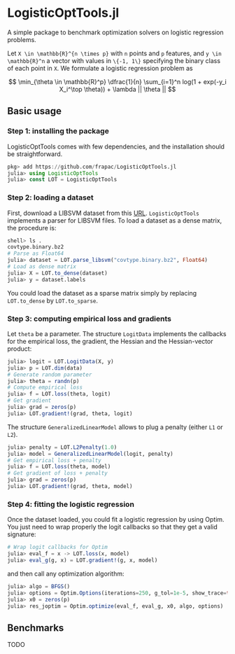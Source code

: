 # LogisticOptTools.jl

A simple package to benchmark optimization solvers on
logistic regression problems.

Let `X \in \mathbb{R}^{n \times p}` with `n` points and `p` features,
and `y \in \mathbb{R}^n` a vector with values in `\{-1, 1\}` specifying the
binary class of each point in `X`.
We formulate a logistic regression problem as

```math

\min_{\theta \in \mathbb{R}^p} \dfrac{1}{n} \sum_{i=1}^n log(1 + exp(-y_i X_i^\top \theta))  + \lambda || \theta ||

```



## Basic usage

### Step 1: installing the package
LogisticOptTools comes with few dependencies, and the installation
should be straightforward.

```julia
pkg> add https://github.com/frapac/LogisticOptTools.jl
julia> using LogisticOptTools
julia> const LOT = LogisticOptTools

```

### Step 2: loading a dataset
First, download a LIBSVM dataset from this [URL](https://www.csie.ntu.edu.tw/~cjlin/libsvmtools/datasets/binary.html).
`LogisticOptTools` implements a parser for LIBSVM files. To load a dataset
as a dense matrix, the procedure is:

```julia
shell> ls .
covtype.binary.bz2
# Parse as Float64
julia> dataset = LOT.parse_libsvm("covtype.binary.bz2", Float64)
# Load as dense matrix
julia> X = LOT.to_dense(dataset)
julia> y = dataset.labels

```

You could load the dataset as a sparse matrix simply by replacing
`LOT.to_dense` by `LOT.to_sparse`.

### Step 3: computing empirical loss and gradients
Let `theta` be a parameter.
The structure `LogitData` implements the callbacks for the empirical
loss, the gradient, the Hessian and the Hessian-vector product:

```julia
julia> logit = LOT.LogitData(X, y)
julia> p = LOT.dim(data)
# Generate random parameter
julia> theta = randn(p)
# Compute empirical loss
julia> f = LOT.loss(theta, logit)
# Get gradient
julia> grad = zeros(p)
julia> LOT.gradient!(grad, theta, logit)

```

The structure `GeneralizedLinearModel` allows to plug a penalty (either
`L1` or `L2`).

```julia
julia> penalty = LOT.L2Penalty(1.0)
julia> model = GeneralizedLinearModel(logit, penalty)
# Get empirical loss + penalty
julia> f = LOT.loss(theta, model)
# Get gradient of loss + penalty
julia> grad = zeros(p)
julia> LOT.gradient!(grad, theta, model)

```

### Step 4: fitting the logistic regression
Once the dataset loaded, you could fit a logistic regression by
using Optim. You just need to wrap properly the logit callbacks
so that they get a valid signature:

```julia
# Wrap logit callbacks for Optim
julia> eval_f = x -> LOT.loss(x, model)
julia> eval_g(g, x) = LOT.gradient!(g, x, model)

```

and then call any optimization algorithm:

```julia
julia> algo = BFGS()
julia> options = Optim.Options(iterations=250, g_tol=1e-5, show_trace=true)
julia> x0 = zeros(p)
julia> res_joptim = Optim.optimize(eval_f, eval_g, x0, algo, options)

```


## Benchmarks

TODO
